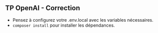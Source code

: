 ## TP OpenAI - Correction

* Pensez à configurez votre .env.local avec les variables nécessaires.
* `composer install` pour installer les dépendances.
